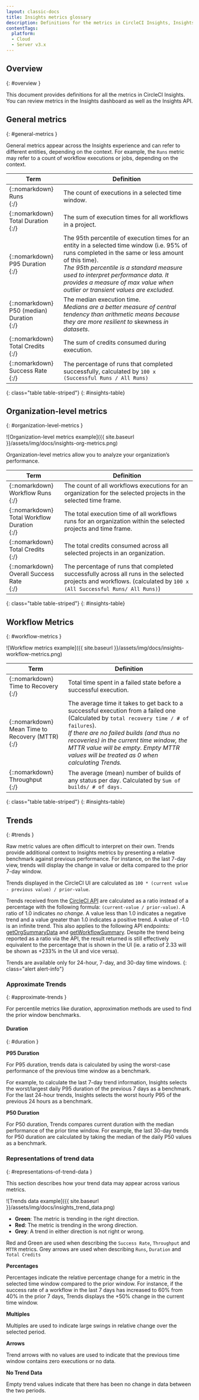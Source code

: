 ```yaml
---
layout: classic-docs
title: Insights metrics glossary
description: Definitions for the metrics in CircleCI Insights, Insights dashboard as well as the Insights API.
contentTags: 
  platform:
  - Cloud
  - Server v3.x
---
```


## Overview
{: #overview }

This document provides definitions for all the metrics in CircleCI Insights. You
can review metrics in the Insights dashboard as well as the Insights API.

## General metrics
{: #general-metrics }

General metrics appear across the Insights experience and can refer to different
entities, depending on the context. For example, the `Runs` metric may refer to a
count of workflow executions or jobs, depending on the context.

| Term                                                 | Definition                                                                                                                                                                                                                                                                                                             |
|------------------------------------------------------|------------------------------------------------------------------------------------------------------------------------------------------------------------------------------------------------------------------------------------------------------------------------------------------------------------------------|
| {::nomarkdown}<div id="runs-definition">Runs</div>{:/} | The count of executions in a selected time window.                                                                                                                                                                                                                                                                     |
| {::nomarkdown}<div id="totalDuration-definition">Total Duration</div>{:/}         | The sum of execution times for all workflows in a project.                                                                                                                                                                                                                                                             |
| {::nomarkdown}<div id="p95Duration-definition">P95 Duration</div>{:/}            | The 95th percentile of execution times for an entity in a selected time window (i.e. 95% of runs completed in the same or less amount of this time). <br/> _The 95th percentile is a standard measure used to interpret performance data. It provides a measure of max value when outlier or transient values are excluded._ |
| {::nomarkdown}<div id="p50Duration-definition">P50 (median) Duration</div>{:/} | The median execution time. <br/> _Medians are a better measure of central tendency than arithmetic means because they are more resilient to_ skewness _in datasets_.                                                                                                                                                         |
| {::nomarkdown}<div id="totalCredits-general-definition">Total Credits</div>{:/}         | The sum of credits consumed during execution.                                                                                                                                                                                                                                                                          |
| {::nomarkdown}<div id="successRate-definition">Success Rate</div>{:/}         | The percentage of runs that completed successfully, calculated by `100 x (Successful Runs / All Runs)`                                                                                                                                                                                                                   |
{: class="table table-striped"}
{: #insights-table}

## Organization-level metrics
{: #organization-level-metrics }

![Organization-level metrics example]({{ site.baseurl }}/assets/img/docs/insights-org-metrics.png)

Organization-level metrics allow you to analyze your organization’s performance.

| Term                    | Definition     |
|-------------------------|----------------|
| {::nomarkdown}<div id="workflowRuns-definition">Workflow Runs</div>{:/} | The count of all workflows executions for an organization for the selected projects in the selected time frame. |
| {::nomarkdown}<div id="totalWorkflowDuration-definition">Total Workflow Duration</div>{:/} | The total execution time of all workflows runs for an organization within the selected projects and time frame. |
| {::nomarkdown}<div id="totalCredits-organization-definition">Total Credits</div>{:/} | The total credits consumed across all selected projects in an organization. |
| {::nomarkdown}<div id="overallSuccesRate-definition">Overall Success Rate</div>{:/} | The percentage of runs that completed successfully across all runs in the selected projects and workflows. (calculated by `100 x (All Successful Runs/ All Runs)`) |
{: class="table table-striped"}
{: #insights-table}

## Workflow Metrics
{: #workflow-metrics }

![Workflow metrics example]({{ site.baseurl }}/assets/img/docs/insights-workflow-metrics.png)

| Term                    | Definition     |
|-------------------------|----------------|
| {::nomarkdown}<div id="timeToRecovery-definition">Time to Recovery</div>{:/} | Total time spent in a failed state before a successful execution. |
| {::nomarkdown}<div id="meanTimeToRecovery-definition">Mean Time to Recovery (MTTR)</div>{:/}| The average time it takes to get back to a successful execution from a failed one (Calculated by `total recovery time / # of failures`). <br> _If there are no failed builds (and thus no recoveries) in the current time window, the MTTR value will be empty. Empty MTTR values will be treated as 0 when calculating Trends._ |
| {::nomarkdown}<div id="throughput-definition">Throughput</div>{:/} | The average (mean) number of builds of any status per day. Calculated by `Sum of builds/ # of days.` |
{: class="table table-striped"}
{: #insights-table}

## Trends
{: #trends }

Raw metric values are often difficult to interpret on their own. Trends provide
additional context to Insights metrics by presenting a relative benchmark
against previous performance. For instance, on the last 7-day view, trends will
display the change in value or delta compared to the prior 7-day window.

Trends displayed in the CircleCI UI are calculated as `100 * (current value - previous value) / prior-value`.

Trends received from the [CircleCI API](https://circleci.com/docs/api/v2/index.html#operation/getProjectWorkflowsPageData) are calculated as a ratio instead of a percentage with the following formula: `(current-value / prior-value)`.  A ratio of 1.0 indicates *no change*.  A value less than 1.0 indicates a negative trend and a value greater than 1.0 indicates a positive trend. A value of -1.0 is an infinite trend.  This also applies to the following API endpoints: [getOrgSummaryData](https://circleci.com/docs/api/v2/index.html#operation/getOrgSummaryData) and [getWorkflowSummary](https://circleci.com/docs/api/v2/index.html#operation/getWorkflowSummary).  Despite the trend being reported as a ratio via the API, the result returned is still effectively equivalent to the percentage that is shown in the UI (ie. a ratio of 2.33 will be shown as +233% in the UI and vice versa).

Trends are available only for 24-hour, 7-day, and 30-day time windows.
{: class="alert alert-info"}

### Approximate Trends
{: #approximate-trends }

For percentile metrics like duration, approximation methods are used to find the prior window benchmarks.

#### Duration
{: #duration }

**P95 Duration**

For P95 duration, trends data is calculated by using the worst-case performance
of the previous time window as a benchmark.

For example, to calculate the last 7-day trend information, Insights selects the
worst/largest daily P95 duration of the previous 7 days as a benchmark. For the
last 24-hour trends, Insights selects the worst hourly P95 of the previous 24
hours as a benchmark.

**P50 Duration**

For P50 duration, Trends compares current duration with the median performance
of the prior time window. For example, the last 30-day trends for P50 duration
are calculated by taking the median of the daily P50 values as a benchmark.


### Representations of trend data
{: #representations-of-trend-data }


This section describes how your trend data may appear across various metrics.

![Trends data example]({{ site.baseurl }}/assets/img/docs/insights_trend_data.png)

- **Green**: The metric is trending in the right direction.
- **Red**: The metric is trending in the wrong direction.
- **Grey**: A trend in either direction is not right or wrong.

Red and Green are used when describing the `Success Rate`, `Throughput` and `MTTR` metrics. Grey arrows are used when describing `Runs`, `Duration` and `Total Credits`

**Percentages**

Percentages indicate the relative percentage change for a metric in
the selected time window compared to the prior window. For instance, if the
success rate of a workflow in the last 7 days has increased to 60% from 40% in
the prior 7 days, Trends displays the +50% change in the current time window.

**Multiples**

Multiples are used to indicate large swings in relative change over the selected
period.

**Arrows**

Trend arrows with no values are used to indicate that the previous time window
contains zero executions or no data.

**No Trend Data**

Empty trend values indicate that there has been no change in data between the
two periods.
